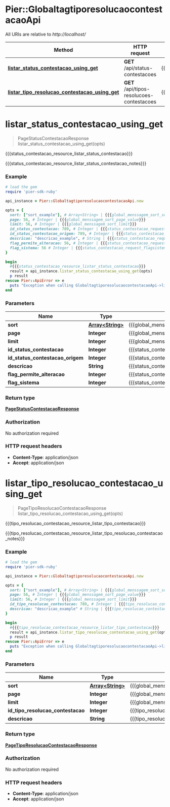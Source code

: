 # Pier::GlobaltagtiporesolucaocontestacaoApi

All URIs are relative to *http://localhost/*

Method | HTTP request | Description
------------- | ------------- | -------------
[**listar_status_contestacao_using_get**](GlobaltagtiporesolucaocontestacaoApi.md#listar_status_contestacao_using_get) | **GET** /api/status-contestacoes | {{{status_contestacao_resource_listar_status_contestacao}}}
[**listar_tipo_resolucao_contestacao_using_get**](GlobaltagtiporesolucaocontestacaoApi.md#listar_tipo_resolucao_contestacao_using_get) | **GET** /api/tipos-resolucoes-contestacoes | {{{tipo_resolucao_contestacao_resource_listar_tipo_contestacao}}}


# **listar_status_contestacao_using_get**
> PageStatusContestacaoResponse listar_status_contestacao_using_get(opts)

{{{status_contestacao_resource_listar_status_contestacao}}}

{{{status_contestacao_resource_listar_status_contestacao_notes}}}

### Example
```ruby
# load the gem
require 'pier-sdk-ruby'

api_instance = Pier::GlobaltagtiporesolucaocontestacaoApi.new

opts = { 
  sort: ["sort_example"], # Array<String> | {{{global_menssagem_sort_sort}}}
  page: 56, # Integer | {{{global_menssagem_sort_page_value}}}
  limit: 56, # Integer | {{{global_menssagem_sort_limit}}}
  id_status_contestacao: 789, # Integer | {{{status_contestacao_request_idstatuscontestacao_value}}}
  id_status_contestacao_origem: 789, # Integer | {{{status_contestacao_request_idstatuscontestacaoOrigem_value}}}
  descricao: "descricao_example", # String | {{{status_contestacao_request_descricao_value}}}
  flag_permite_alteracao: 56, # Integer | {{{status_contestacao_request_flagpermitealteracao_value}}}
  flag_sistema: 56 # Integer | {{{status_contestacao_request_flagsistema_value}}}
}

begin
  #{{{status_contestacao_resource_listar_status_contestacao}}}
  result = api_instance.listar_status_contestacao_using_get(opts)
  p result
rescue Pier::ApiError => e
  puts "Exception when calling GlobaltagtiporesolucaocontestacaoApi->listar_status_contestacao_using_get: #{e}"
end
```

### Parameters

Name | Type | Description  | Notes
------------- | ------------- | ------------- | -------------
 **sort** | [**Array&lt;String&gt;**](String.md)| {{{global_menssagem_sort_sort}}} | [optional] 
 **page** | **Integer**| {{{global_menssagem_sort_page_value}}} | [optional] 
 **limit** | **Integer**| {{{global_menssagem_sort_limit}}} | [optional] 
 **id_status_contestacao** | **Integer**| {{{status_contestacao_request_idstatuscontestacao_value}}} | [optional] 
 **id_status_contestacao_origem** | **Integer**| {{{status_contestacao_request_idstatuscontestacaoOrigem_value}}} | [optional] 
 **descricao** | **String**| {{{status_contestacao_request_descricao_value}}} | [optional] 
 **flag_permite_alteracao** | **Integer**| {{{status_contestacao_request_flagpermitealteracao_value}}} | [optional] 
 **flag_sistema** | **Integer**| {{{status_contestacao_request_flagsistema_value}}} | [optional] 

### Return type

[**PageStatusContestacaoResponse**](PageStatusContestacaoResponse.md)

### Authorization

No authorization required

### HTTP request headers

 - **Content-Type**: application/json
 - **Accept**: application/json



# **listar_tipo_resolucao_contestacao_using_get**
> PageTipoResolucaoContestacaoResponse listar_tipo_resolucao_contestacao_using_get(opts)

{{{tipo_resolucao_contestacao_resource_listar_tipo_contestacao}}}

{{{tipo_resolucao_contestacao_resource_listar_tipo_resolucao_contestacao_notes}}}

### Example
```ruby
# load the gem
require 'pier-sdk-ruby'

api_instance = Pier::GlobaltagtiporesolucaocontestacaoApi.new

opts = { 
  sort: ["sort_example"], # Array<String> | {{{global_menssagem_sort_sort}}}
  page: 56, # Integer | {{{global_menssagem_sort_page_value}}}
  limit: 56, # Integer | {{{global_menssagem_sort_limit}}}
  id_tipo_resolucao_contestacao: 789, # Integer | {{{tipo_resolucao_contestacao_request_idTipoResolucaoContestacao_value}}}
  descricao: "descricao_example" # String | {{{tipo_resolucao_contestacao_request_descricao_value}}}
}

begin
  #{{{tipo_resolucao_contestacao_resource_listar_tipo_contestacao}}}
  result = api_instance.listar_tipo_resolucao_contestacao_using_get(opts)
  p result
rescue Pier::ApiError => e
  puts "Exception when calling GlobaltagtiporesolucaocontestacaoApi->listar_tipo_resolucao_contestacao_using_get: #{e}"
end
```

### Parameters

Name | Type | Description  | Notes
------------- | ------------- | ------------- | -------------
 **sort** | [**Array&lt;String&gt;**](String.md)| {{{global_menssagem_sort_sort}}} | [optional] 
 **page** | **Integer**| {{{global_menssagem_sort_page_value}}} | [optional] 
 **limit** | **Integer**| {{{global_menssagem_sort_limit}}} | [optional] 
 **id_tipo_resolucao_contestacao** | **Integer**| {{{tipo_resolucao_contestacao_request_idTipoResolucaoContestacao_value}}} | [optional] 
 **descricao** | **String**| {{{tipo_resolucao_contestacao_request_descricao_value}}} | [optional] 

### Return type

[**PageTipoResolucaoContestacaoResponse**](PageTipoResolucaoContestacaoResponse.md)

### Authorization

No authorization required

### HTTP request headers

 - **Content-Type**: application/json
 - **Accept**: application/json



